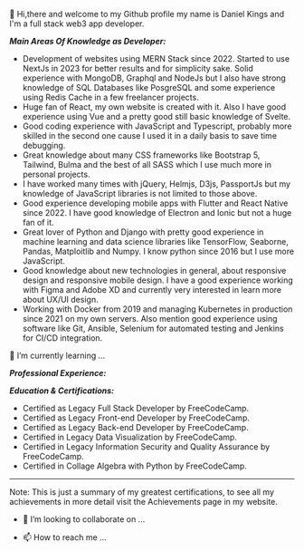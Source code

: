 👋 Hi,there and welcome to my Github profile my name is Daniel Kings and I'm a full stack web3 app developer.

***Main Areas Of Knowledge as Developer:***
-	Development of websites using MERN Stack since 2022. Started to use NextJs in 2023 for better results and for simplicity sake. Solid experience with MongoDB, Graphql and NodeJs but I also have strong knowledge of SQL Databases like PosgreSQL and some experience using Redis Cache in a few freelancer projects.
-	Huge fan of React, my own website is created with it. Also I have good experience using Vue and a pretty good still basic knowledge of Svelte.
-	Good coding experience with JavaScript and Typescript, probably more skilled in the second one cause I used it in a daily basis to save time debugging.  
-	Great knowledge about many CSS frameworks like Bootstrap 5, Tailwind, Bulma and the best of all SASS which I use much more in personal projects.
-	I have worked many times with jQuery, Helmjs, D3js, PassportJs but my knowledge of JavaScript libraries is not limited to those above. 
-	Good experience developing mobile apps with Flutter and React Native since 2022. I have good knowledge of Electron and Ionic but not a huge fan of it. 
-	Great lover of Python and Django with pretty good experience in machine learning and data science libraries like TensorFlow, Seaborne, Pandas, Matploitlib and Numpy. I know python since 2016 but I use more JavaScript.
-	Good knowledge about new technologies in general, about responsive design and responsive mobile design. I have a good experience working with Figma and Adobe XD and currently very interested in learn more about UX/UI design.
-	Working with Docker from 2019 and managing Kubernetes in production since 2021 on my own servers. Also mention good experience using software like Git, Ansible, Selenium for automated testing and Jenkins for CI/CD integration. 

 🌱 I’m currently learning ...

***Professional Experience:***


***Education & Certifications:***
- Certified as Legacy Full Stack Developer by FreeCodeCamp.
- Certified as Legacy Front-end Developer by  FreeCodeCamp.
- Certified as Legacy Back-end Developer by FreeCodeCamp.
- Certified in Legacy Data Visualization by FreeCodeCamp.
- Certified in Legacy Information Security and Quality Assurance by FreeCodeCamp.
- Certified in Collage Algebra with Python by FreeCodeCamp.
***
Note: This is just a summary of my greatest certifications, to see all my achievements in more detail visit the Achievements page in my website. 

- 💞️ I’m looking to collaborate on ...

- 📫 How to reach me ...
